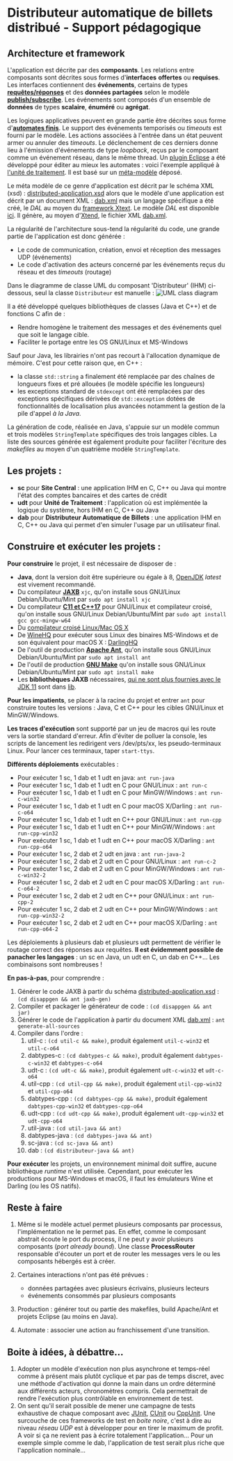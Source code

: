 # Distributeur automatique de billets distribué - Support pédagogique

## Architecture et framework

L'application est décrite par des **composants**. Les relations entre composants sont décrites sous formes d'**interfaces** **offertes** ou **requises**. Les interfaces contiennent des **événements**, certains de types **[requêtes/réponses](https://en.wikipedia.org/wiki/Request%E2%80%93response)** et des **données partagées** selon le modèle **[publish/subscribe](https://fr.wikipedia.org/wiki/Publish-subscribe)**. Les événements sont composés d'un ensemble de **données** de types **scalaire**, **énuméré** ou **agrégat**.

Les logiques applicatives peuvent en grande partie être décrites sous forme d'**[automates finis](https://fr.wikipedia.org/wiki/Automate_fini)**. Le support des événements temporisés ou *timeouts* est fourni par le modèle. Les actions associées à l'entrée dans un état peuvent armer ou annuler des *timeouts*. Le déclenchement de ces derniers donne lieu à l'émission d'événements de type *loopback*, reçus par le composant comme un événement réseau, dans le même thread. Un [plugin Eclipse](org.hpms.automaton/org.hpms.automaton.usite/target/org.hpms.automaton.usite-1.0.0.zip) a été développé pour éditer au mieux les automates : voici l'exemple appliqué à [l'unité de traitement](org.hpms.automaton/snapshot.png). Il est basé sur un [méta-modèle](distributed-application-automaton.xsd) déposé.

Le méta modèle de ce genre d'application est décrit par le schéma XML (xsd) : [distributed-application.xsd](distributed-application.xsd) alors que le modèle d'une application est décrit par un document XML : [dab.xml](dab.xml) mais un langage spécifique a été créé, le *DAL* au moyen du [framework Xtext](https://www.eclipse.org/Xtext/). Le modèle *DAL* est disponible [ici](dab.dal). Il génère, au moyen d'[Xtend](https://www.eclipse.org/xtend/), le fichier XML [dab.xml](dab.xml).

La régularité de l'architecture sous-tend la régularité du code, une grande partie de l'application est donc générée :
- Le code de communication, création, envoi et réception des messages UDP (événements)
- Le code d'activation des acteurs concerné par les événements reçus du réseau et des *timeouts* (routage)

Dans le diagramme de classe UML du composant 'Distributeur' (IHM) ci-dessous, seul la classe `Distributeur` est manuelle :
![UML class diagram](dab-class-diagram.png "Diagramme de classe UML du composant 'Distributeur' (IHM)")
 
Il a été développé quelques bibliothèques de classes (Java et C++) et de fonctions C afin de :
- Rendre homogène le traitement des messages et des événements quel que soit le langage cible.
- Faciliter le portage entre les OS GNU/Linux et MS-Windows

Sauf pour Java, les librairies n'ont pas recourt à l'allocation dynamique de mémoire. C'est pour cette raison que, en C++ :
- la classe `std::string` a finalement été remplacée par des chaînes de longueurs fixes et pré allouées (le modèle spécifie les longueurs)
- les exceptions standard de `stdexcept` ont été remplacées par des exceptions spécifiques dérivées de `std::exception` dotées de fonctionnalités de localisation plus avancées notamment la gestion de la pile d'appel *à la Java*.

La génération de code, réalisée en Java, s'appuie sur un modèle commun et trois modèles `StringTemplate` spécifiques des trois langages cibles. La liste des sources générée est également produite pour faciliter l'écriture des *makefiles* au moyen d'un quatrième modèle `StringTemplate`.

## Les projets :

- **sc** pour **Site Central** : une application IHM en C, C++ ou Java qui montre l'état des comptes bancaires et des cartes de crédit
- **udt** pour **Unité de Traitement** : l'application où est implémentée la logique du système, hors IHM en C, C++ ou Java
- **dab** pour **Distributeur Automatique de Billets** : une application IHM en C, C++ ou Java qui permet d'en simuler l'usage par un utilisateur final.

## Construire et exécuter les projets :

**Pour construire** le projet, il est nécessaire de disposer de :
- **Java**, dont la version doit être supérieure ou égale à 8, [OpenJDK](https://adoptopenjdk.net/) *latest* est vivement recommandé.
- Du compilateur **[JAXB](https://javaee.github.io/jaxb-v2/)** `xjc`, qu'on installe sous GNU/Linux Debian/Ubuntu/Mint par `sudo apt install xjc`
- Du compilateur **[C11 et C++17](https://gcc.gnu.org/)** pour GNU/Linux et compilateur croisé, qu'on installe sous GNU/Linux Debian/Ubuntu/Mint par `sudo apt install gcc gcc-mingw-w64`
- Du [compilateur croisé Linux/Mac OS X](https://github.com/tpoechtrager/osxcross)
- De [WineHQ](https://www.winehq.org/) pour exécuter sous Linux des binaires MS-Windows et de son équivalent pour macOS X : [DarlingHQ](https://www.darlinghq.org/)
- De l'outil de production **[Apache Ant](https://ant.apache.org/)**, qu'on installe sous GNU/Linux Debian/Ubuntu/Mint par `sudo apt install ant`
- De l'outil de production **[GNU Make](https://www.gnu.org/software/make/)** qu'on installe sous GNU/Linux Debian/Ubuntu/Mint par `sudo apt install make`
- Les **bibliothèques JAXB** nécessaires, [qui ne sont plus fournies avec le JDK 11](https://www.jesperdj.com/2018/09/30/jaxb-on-java-9-10-11-and-beyond/) sont dans [lib](lib).

**Pour les impatients**, se placer à la racine du projet et entrer `ant` pour construire toutes les versions : Java, C et C++ pour les cibles GNU/Linux et MinGW/Windows.

**Les traces d'exécution** sont supporté par un jeu de macros qui les route vers la sortie standard d'erreur. Afin d'éviter de polluer la console, les scripts de lancement les redirigent vers /dev/pts/xx, les pseudo-terminaux Linux.
Pour lancer ces terminaux, taper `start-ttys`.

**Différents déploiements** exécutables :
- Pour exécuter 1 sc, 1 dab et 1 udt en java: `ant run-java`
- Pour exécuter 1 sc, 1 dab et 1 udt en C pour GNU/Linux : `ant run-c`
- Pour exécuter 1 sc, 1 dab et 1 udt en C pour MinGW/Windows : `ant run-c-win32`
- Pour exécuter 1 sc, 1 dab et 1 udt en C pour macOS X/Darling : `ant run-c-o64`
- Pour exécuter 1 sc, 1 dab et 1 udt en C++ pour GNU/Linux : `ant run-cpp`
- Pour exécuter 1 sc, 1 dab et 1 udt en C++ pour MinGW/Windows : `ant run-cpp-win32`
- Pour exécuter 1 sc, 1 dab et 1 udt en C++ pour macOS X/Darling : `ant run-cpp-o64`
- Pour exécuter 1 sc, 2 dab et 2 udt en java : `ant run-java-2`
- Pour exécuter 1 sc, 2 dab et 2 udt en C pour GNU/Linux : `ant run-c-2`
- Pour exécuter 1 sc, 2 dab et 2 udt en C pour MinGW/Windows : `ant run-c-win32-2`
- Pour exécuter 1 sc, 2 dab et 2 udt en C pour macOS X/Darling : `ant run-c-o64-2`
- Pour exécuter 1 sc, 2 dab et 2 udt en C++ pour GNU/Linux : `ant run-cpp-2`
- Pour exécuter 1 sc, 2 dab et 2 udt en C++ pour MinGW/Windows : `ant run-cpp-win32-2`
- Pour exécuter 1 sc, 2 dab et 2 udt en C++ pour macOS X/Darling : `ant run-cpp-o64-2`

Les déploiements à plusieurs dab et plusieurs udt permettent de vérifier le routage correct des réponses aux requêtes.
**Il est évidemment possible de panacher les langages** : un sc en Java, un udt en C, un dab en C++... Les combinaisons sont nombreuses !

**En pas-à-pas**, pour comprendre :
1. Générer le code JAXB à partir du schéma [distributed-application.xsd](distributed-application.xsd) : `(cd disappgen && ant jaxb-gen)`
1. Compiler et packager le générateur de code : `(cd disappgen && ant jar)`
1. Générer le code de l'application à partir du document XML [dab.xml](dab.xml) : `ant generate-all-sources`
1. Compiler dans l'ordre :
    1. util-c        : `(cd util-c && make)`, produit également `util-c-win32` et `util-c-o64`
    1. dabtypes-c    : `(cd dabtypes-c && make)`, produit également `dabtypes-c-win32` et `dabtypes-c-o64`
    1. udt-c         : `(cd udt-c && make)`, produit également `udt-c-win32` et `udt-c-o64`
    1. util-cpp      : `(cd util-cpp && make)`, produit également `util-cpp-win32` et `util-cpp-o64`
    1. dabtypes-cpp  : `(cd dabtypes-cpp && make)`, produit également `dabtypes-cpp-win32` et `dabtypes-cpp-o64`
    1. udt-cpp       : `(cd udt-cpp && make)`, produit également `udt-cpp-win32` et `udt-cpp-o64`
    1. util-java     : `(cd util-java && ant)`
    1. dabtypes-java : `(cd dabtypes-java && ant)`
    1. sc-java       : `(cd sc-java && ant)`
    1. dab           : `(cd distributeur-java && ant)`

**Pour exécuter** les projets, un environnement minimal doit suffire, aucune bibliothèque *runtime* n'est utilisée. Cependant, pour exécuter les productions pour MS-Windows et macOS, il faut les émulateurs Wine et Darling (ou les OS natifs).

## Reste à faire

1. Même si le modèle actuel permet plusieurs composants par processus, l'implémentation ne le permet pas. En effet, comme le composant abstrait écoute le port du process, il ne peut y avoir plusieurs composants (*port already bound*). Une classe **ProcessRouter** responsable d'écouter un port et de router les messages vers le ou les composants hébergés est à créer. 

1. Certaines interactions n'ont pas été prévues :
    * données partagées avec plusieurs écrivains, plusieurs lecteurs
    * événements consommés par plusieurs composants

1. Production : générer tout ou partie des makefiles, build Apache/Ant et projets Eclipse (au moins en Java).
1. Automate : associer une action au franchissement d'une transition.

## Boite à idées, à débattre...

1. Adopter un modèle d'exécution non plus asynchrone et temps-réel comme à présent mais plutôt cyclique et par pas de temps discret, avec une méthode d'activation qui donne la main dans un ordre déterminé aux différents acteurs, chronomètres compris. Cela permettrait de rendre l'exécution plus contrôlable en environnement de test.
1. On sent qu'il serait possible de mener une campagne de tests exhaustive de chaque composant avec [JUnit](https://junit.org/junit5/), [CUnit](http://cunit.sourceforge.net/) ou [CppUnit](http://wiki.c2.com/?CppUnit). Une surcouche de ces frameworks de test en *boite noire*, c'est à dire au niveau *réseau UDP* est à développer pour en tirer le maximum de profit. A voir si ça ne revient pas à écrire totalement l'application... Pour un exemple simple comme le dab, l'application de test serait plus riche que l'application nominale...
